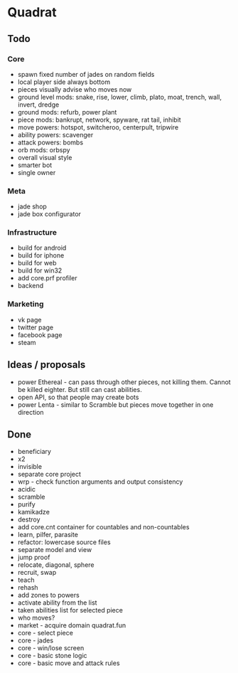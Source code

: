 # Quadrat

## Todo

### Core

- spawn fixed number of jades on random fields
- local player side always bottom
- pieces visually advise who moves now
- ground level mods: snake, rise, lower, climb, plato, moat, trench, wall, invert, dredge
- ground mods:       refurb, power plant
- piece mods:        bankrupt, network, spyware, rat tail, inhibit
- move powers:       hotspot, switcheroo, centerpult, tripwire
- ability powers:    scavenger
- attack powers:     bombs
- orb mods:          orbspy
- overall visual style
- smarter bot
- single owner

### Meta

- jade shop
- jade box configurator

### Infrastructure

- build for android
- build for iphone
- build for web
- build for win32
- add core.prf profiler
- backend

### Marketing

- vk page
- twitter page
- facebook page
- steam

## Ideas / proposals

- power Ethereal - can pass through other pieces, not killing them. Cannot be killed eighter. But still can cast abilities.
- open API, so that people may create bots
- power Lenta - similar to Scramble but pieces move together in one direction

## Done

- beneficiary
- x2
- invisible
- separate core project
- wrp - check function arguments and output consistency
- acidic
- scramble
- purify
- kamikadze
- destroy
- add core.cnt container for countables and non-countables
- learn, pilfer, parasite
- refactor: lowercase source files
- separate model and view
- jump proof
- relocate, diagonal, sphere
- recruit, swap
- teach
- rehash
- add zones to powers
- activate ability from the list
- taken abilities list for selected piece
- who moves?
- market - acquire domain quadrat.fun
- core - select piece
- core - jades
- core - win/lose screen
- core - basic stone logic
- core - basic move and attack rules